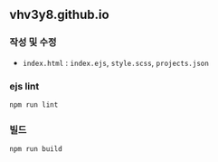 ## vhv3y8.github.io

### 작성 및 수정

- `index.html` : `index.ejs`, `style.scss`, `projects.json`

### ejs lint

```bash
npm run lint
```

### 빌드

```bash
npm run build
```
